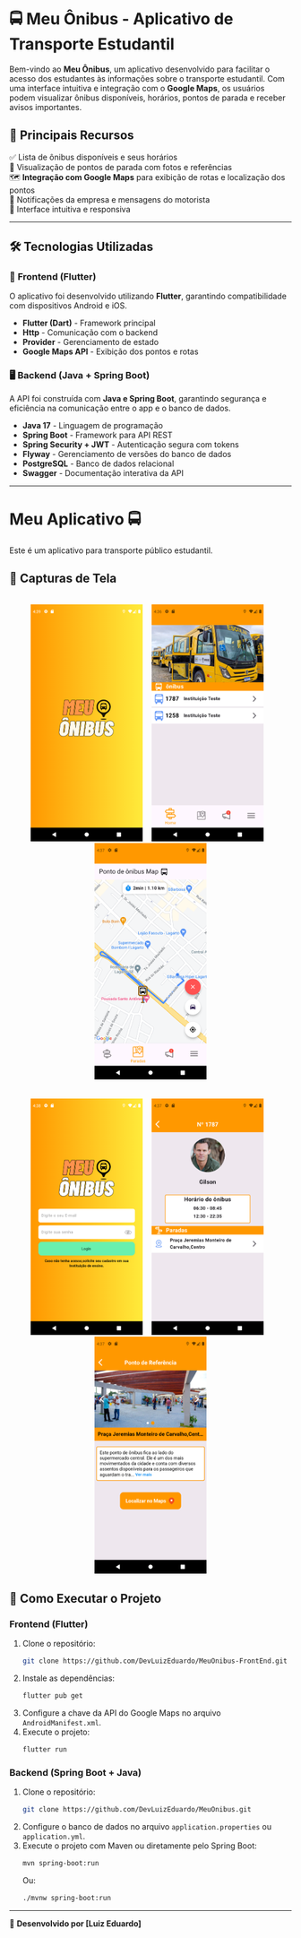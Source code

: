 # 🚍 **Meu Ônibus - Aplicativo de Transporte Estudantil**

Bem-vindo ao **Meu Ônibus**, um aplicativo desenvolvido para facilitar o acesso dos estudantes às informações sobre o transporte estudantil. Com uma interface intuitiva e integração com o **Google Maps**, os usuários podem visualizar ônibus disponíveis, horários, pontos de parada e receber avisos importantes.

## 🔹 **Principais Recursos**

✅ Lista de ônibus disponíveis e seus horários  
📍 Visualização de pontos de parada com fotos e referências  
🗺️ **Integração com Google Maps** para exibição de rotas e localização dos pontos  
🔔 Notificações da empresa e mensagens do motorista  
🎯 Interface intuitiva e responsiva 

---

## 🛠 **Tecnologias Utilizadas**

### 📱 **Frontend (Flutter)**
O aplicativo foi desenvolvido utilizando **Flutter**, garantindo compatibilidade com dispositivos Android e iOS.

- **Flutter (Dart)** - Framework principal  
- **Http** - Comunicação com o backend  
- **Provider** - Gerenciamento de estado  
- **Google Maps API** - Exibição dos pontos e rotas  


### 🖥️ **Backend (Java + Spring Boot)**
A API foi construída com **Java e Spring Boot**, garantindo segurança e eficiência na comunicação entre o app e o banco de dados.

- **Java 17** - Linguagem de programação  
- **Spring Boot** - Framework para API REST  
- **Spring Security + JWT** - Autenticação segura com tokens  
- **Flyway** - Gerenciamento de versões do banco de dados  
- **PostgreSQL** - Banco de dados relacional  
- **Swagger** - Documentação interativa da API  

---

# Meu Aplicativo 🚍  
Este é um aplicativo para transporte público estudantil.  

## 📱 Capturas de Tela
<p align="center">
  <br>
  <img src="assets/images/Start_page.png" alt="Tela Inicial" width="200"> &nbsp;&nbsp;
  <img src="assets/images/Home.png" alt="Tela Inicial" width="200"> &nbsp;&nbsp;
  <img src="assets/images/Maps.png" alt="Tela de Rotas" width="200">
</p>
<p align="center">
  <br>
  <img src="assets/images/Login.png" alt="Tela Inicial" width="200"> &nbsp;&nbsp;
  <img src="assets/images/Onibus Detalhe.png" alt="Tela Inicial" width="200"> &nbsp;&nbsp;
  <img src="assets/images/Parada Detalhe.png" alt="Tela de Rotas" width="200">
</p>

## 🚀 **Como Executar o Projeto**

### **Frontend (Flutter)**
1. Clone o repositório:  
   ```sh
   git clone https://github.com/DevLuizEduardo/MeuOnibus-FrontEnd.git
   ```
2. Instale as dependências:  
   ```sh
   flutter pub get
   ```
3. Configure a chave da API do Google Maps no arquivo `AndroidManifest.xml`.  
4. Execute o projeto:  
   ```sh
   flutter run
   ```

### **Backend (Spring Boot + Java)**
1. Clone o repositório:  
   ```sh
   git clone https://github.com/DevLuizEduardo/MeuOnibus.git
   ```
2. Configure o banco de dados no arquivo `application.properties` ou `application.yml`.  
3. Execute o projeto com Maven ou diretamente pelo Spring Boot:  
   ```sh
   mvn spring-boot:run
   ```
   Ou:  
   ```sh
   ./mvnw spring-boot:run
   ```

---



🚀 **Desenvolvido por [Luiz Eduardo]**

